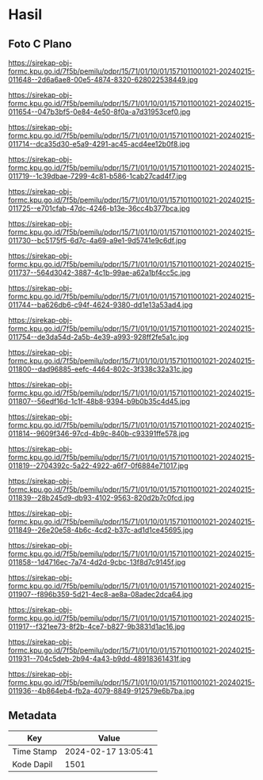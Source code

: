 # Hasil

## Foto C Plano

https://sirekap-obj-formc.kpu.go.id/7f5b/pemilu/pdpr/15/71/01/10/01/1571011001021-20240215-011648--2d6a6ae8-00e5-4874-8320-628022538449.jpg

https://sirekap-obj-formc.kpu.go.id/7f5b/pemilu/pdpr/15/71/01/10/01/1571011001021-20240215-011654--047b3bf5-0e84-4e50-8f0a-a7d31953cef0.jpg

https://sirekap-obj-formc.kpu.go.id/7f5b/pemilu/pdpr/15/71/01/10/01/1571011001021-20240215-011714--dca35d30-e5a9-4291-ac45-acd4ee12b0f8.jpg

https://sirekap-obj-formc.kpu.go.id/7f5b/pemilu/pdpr/15/71/01/10/01/1571011001021-20240215-011719--1c39dbae-7299-4c81-b586-1cab27cad4f7.jpg

https://sirekap-obj-formc.kpu.go.id/7f5b/pemilu/pdpr/15/71/01/10/01/1571011001021-20240215-011725--e701cfab-47dc-4246-b13e-36cc4b377bca.jpg

https://sirekap-obj-formc.kpu.go.id/7f5b/pemilu/pdpr/15/71/01/10/01/1571011001021-20240215-011730--bc5175f5-6d7c-4a69-a9e1-9d5741e9c6df.jpg

https://sirekap-obj-formc.kpu.go.id/7f5b/pemilu/pdpr/15/71/01/10/01/1571011001021-20240215-011737--564d3042-3887-4c1b-99ae-a62a1bf4cc5c.jpg

https://sirekap-obj-formc.kpu.go.id/7f5b/pemilu/pdpr/15/71/01/10/01/1571011001021-20240215-011744--ba626db6-c94f-4624-9380-dd1e13a53ad4.jpg

https://sirekap-obj-formc.kpu.go.id/7f5b/pemilu/pdpr/15/71/01/10/01/1571011001021-20240215-011754--de3da54d-2a5b-4e39-a993-928ff2fe5a1c.jpg

https://sirekap-obj-formc.kpu.go.id/7f5b/pemilu/pdpr/15/71/01/10/01/1571011001021-20240215-011800--dad96885-eefc-4464-802c-3f338c32a31c.jpg

https://sirekap-obj-formc.kpu.go.id/7f5b/pemilu/pdpr/15/71/01/10/01/1571011001021-20240215-011807--56edf16d-1c1f-48b8-9394-b9b0b35c4d45.jpg

https://sirekap-obj-formc.kpu.go.id/7f5b/pemilu/pdpr/15/71/01/10/01/1571011001021-20240215-011814--9609f346-97cd-4b9c-840b-c93391ffe578.jpg

https://sirekap-obj-formc.kpu.go.id/7f5b/pemilu/pdpr/15/71/01/10/01/1571011001021-20240215-011819--2704392c-5a22-4922-a6f7-0f6884e71017.jpg

https://sirekap-obj-formc.kpu.go.id/7f5b/pemilu/pdpr/15/71/01/10/01/1571011001021-20240215-011839--28b245d9-db93-4102-9563-820d2b7c0fcd.jpg

https://sirekap-obj-formc.kpu.go.id/7f5b/pemilu/pdpr/15/71/01/10/01/1571011001021-20240215-011849--26e20e58-4b6c-4cd2-b37c-ad1d1ce45695.jpg

https://sirekap-obj-formc.kpu.go.id/7f5b/pemilu/pdpr/15/71/01/10/01/1571011001021-20240215-011858--1d4716ec-7a74-4d2d-9cbc-13f8d7c9145f.jpg

https://sirekap-obj-formc.kpu.go.id/7f5b/pemilu/pdpr/15/71/01/10/01/1571011001021-20240215-011907--f896b359-5d21-4ec8-ae8a-08adec2dca64.jpg

https://sirekap-obj-formc.kpu.go.id/7f5b/pemilu/pdpr/15/71/01/10/01/1571011001021-20240215-011917--f321ee73-8f2b-4ce7-b827-9b3831d1ac16.jpg

https://sirekap-obj-formc.kpu.go.id/7f5b/pemilu/pdpr/15/71/01/10/01/1571011001021-20240215-011931--704c5deb-2b94-4a43-b9dd-48918361431f.jpg

https://sirekap-obj-formc.kpu.go.id/7f5b/pemilu/pdpr/15/71/01/10/01/1571011001021-20240215-011936--4b864eb4-fb2a-4079-8849-912579e6b7ba.jpg


## Metadata

| Key        | Value               |
| ---------- | ------------------- |
| Time Stamp | 2024-02-17 13:05:41 |
| Kode Dapil | 1501                |



